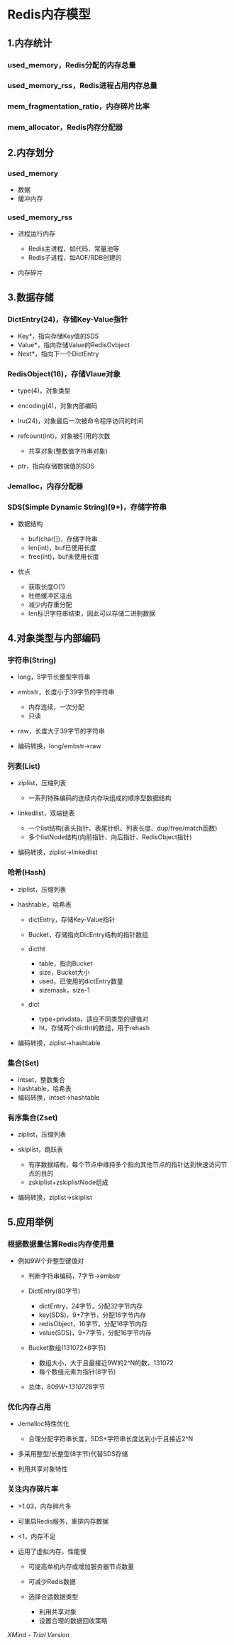 # Redis内存模型

## 1.内存统计

### used_memory，Redis分配的内存总量

### used_memory_rss，Redis进程占用内存总量

### mem_fragmentation_ratio，内存碎片比率

### mem_allocator，Redis内存分配器

## 2.内存划分

### used_memory

- 数据
- 缓冲内存

### used_memory_rss

- 进程运行内存

	- Redis主进程，如代码、常量池等
	- Redis子进程，如AOF/RDB创建的

- 内存碎片

## 3.数据存储

### DictEntry(24)，存储Key-Value指针

- Key*，指向存储Key值的SDS
- Value*，指向存储Value的RedisOvbject
- Next*，指向下一个DictEntry

### RedisObject(16)，存储Vlaue对象

- type(4)，对象类型
- encoding(4)，对象内部编码
- lru(24)，对象最后一次被命令程序访问的时间
- refcount(int)，对象被引用的次数

	- 共享对象(整数值字符串对象)

- ptr，指向存储数据值的SDS

### Jemalloc，内存分配器

### SDS(Simple Dynamic String)(9+)，存储字符串

- 数据结构

	- buf(char[])，存储字符串
	- len(int)，buf已使用长度
	- free(int)，buf未使用长度

- 优点

	- 获取长度O(1)
	- 杜绝缓冲区溢出
	- 减少内存重分配
	- len标识字符串结束，因此可以存储二进制数据

## 4.对象类型与内部编码

### 字符串(String)

- long，8字节长整型字符串
- embstr，长度小于39字节的字符串

	- 内存连续，一次分配
	- 只读

- raw，长度大于39字节的字符串
- 编码转换，long/embstr->raw

### 列表(List)

- ziplist，压缩列表

	- 一系列特殊编码的连续内存块组成的顺序型数据结构

- linkedlist，双端链表

	- 一个list结构(表头指针、表尾针织、列表长度、dup/free/match函数)
	- 多个listNode结构(向前指针、向后指针、RedisObject指针)

- 编码转换，ziplist->linkedlist

### 哈希(Hash)

- ziplist，压缩列表
- hashtable，哈希表

	- dictEntry，存储Key-Value指针
	- Bucket，存储指向DicEntry结构的指针数组
	- dictht

		- table，指向Bucket
		- size，Bucket大小
		- used，已使用的dictEntry数量
		- sizemask，size-1

	- dict

		- type+privdata，适应不同类型的键值对
		- ht，存储两个dictht的数组，用于rehash

- 编码转换，ziplist->hashtable

### 集合(Set)

- intset，整数集合
- hashtable，哈希表
- 编码转换，intset->hashtable

### 有序集合(Zset)

- ziplist，压缩列表
- skiplist，跳跃表

	- 有序数据结构，每个节点中维持多个指向其他节点的指针达到快速访问节点的目的
	- zskiplist+zskiplistNode组成

- 编码转换，ziplist->skiplist

## 5.应用举例

### 根据数据量估算Redis内存使用量

- 例如9W个非整型键值对

	- 判断字符串编码，7字节->embstr
	- DictEntry(80字节)

		- dictEntry，24字节，分配32字节内存
		- key(SDS)，9+7字节，分配16字节内存
		- redisObject，16字节，分配16字节内存
		- value(SDS)，9+7字节，分配16字节内存

	- Bucket数组(131072*8字节)

		- 数组大小，大于且最接近9W的2^N的数，131072
		- 每个数组元素为指针(8字节)

	- 总体，80*9W+131072*8字节

### 优化内存占用

- Jemalloc特性优化

	- 合理分配字符串长度，SDS+字符串长度达到小于且接近2^N

- 多采用整型/长整型(8字节)代替SDS存储
- 利用共享对象特性

### 关注内存碎片率

- \>1.03，内存碎片多
- 可重启Redis服务，重排内存数据
	
- <1，内存不足
- 运用了虚拟内存，性能慢
	- 可提高单机内存或增加服务器节点数量
	- 可减少Redis数据
	
	- 选择合适数据类型
		- 利用共享对象
		- 设置合理的数据回收策略

*XMind - Trial Version*